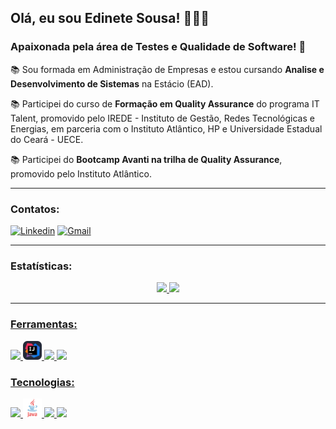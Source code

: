 <h2> Olá, eu sou Edinete Sousa! 🙋🏽‍♀️ </h2>

<h3> Apaixonada pela área de Testes e Qualidade de Software! 🐞 </h3>

📚 Sou formada em Administração de Empresas e estou cursando **Analise e Desenvolvimento de Sistemas** na Estácio (EAD).

📚 Participei do curso de **Formação em Quality Assurance** do programa IT Talent, promovido pelo IREDE - Instituto de Gestão, Redes Tecnológicas e Energias, em parceria com o Instituto Atlântico, HP e Universidade Estadual do Ceará - UECE.

📚 Participei do **Bootcamp Avanti na trilha de Quality Assurance**, promovido pelo Instituto Atlântico.

<hr>

### Contatos:  

[![Linkedin](https://img.shields.io/badge/LinkedIn-0077B5?style=for-the-badge&logo=linkedin&logoColor=white)](https://www.linkedin.com/in/edinetesousa) 
[![Gmail](https://img.shields.io/badge/Gmail-D14836?style=for-the-badge&logo=gmail&logoColor=white)](www.linkedin.com/in/edinetesousa)

<hr>

### Estatísticas:

<div align="center">
  <a href="https://github.com/edinetesousa"><img height="180em" src="https://github-readme-stats.vercel.app/api?username=edinetesousa&show_icons=true&theme=radical&include_all_commits=true&count_private=true"/>
  <img height="180em" src="https://github-readme-stats.vercel.app/api/top-langs/?username=edinetesousa&layout=compact&langs_count=7&theme=radical"/>
</div>

<hr>

### Ferramentas: 

<div>
<code><img height="30" src="https://cdn.jsdelivr.net/gh/devicons/devicon/icons/vscode/vscode-original.svg"></code>
<code><img height="30" src="https://raw.githubusercontent.com/tandpfun/skill-icons/59059d9d1a2c092696dc66e00931cc1181a4ce1f/icons/Idea-Dark.svg"></code>
<code><img height="30" src="https://cdn.jsdelivr.net/gh/devicons/devicon/icons/git/git-original.svg"></code>
<code><img height="30" src="https://cdn.worldvectorlogo.com/logos/postman.svg"></code>
<br/>

### Tecnologias: 

<code><img height="30" src="https://asset.brandfetch.io/idIq_kF0rb/idv3zwmSiY.jpeg"></code>
<code><img height="30" src="https://raw.githubusercontent.com/devicons/devicon/1119b9f84c0290e0f0b38982099a2bd027a48bf1/icons/java/java-original-wordmark.svg"></code>
<code><img height="30" src="https://www.svgrepo.com/show/353625/cucumber.svg"></code>
<code><img height="30" src="https://www.svgrepo.com/show/374049/robotframework.svg"></code>
</div>
